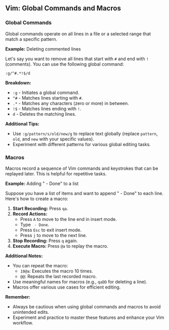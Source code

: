 ## Vim: Global Commands and Macros

### Global Commands

Global commands operate on all lines in a file or a selected range that match a specific pattern. 

**Example:** Deleting commented lines

Let's say you want to remove all lines that start with `#` and end with `!` (comments). You can use the following global command:

```vim
:g/^#.*!$/d
```

**Breakdown:**

* `:g` - Initiates a global command.
* `^#` - Matches lines starting with `#`.
* `.*` - Matches any characters (zero or more) in between.
* `!$` - Matches lines ending with `!`.
* `d` - Deletes the matching lines.

**Additional Tips:**

* Use `:g/pattern/s/old/new/g` to replace text globally (replace `pattern`, `old`, and `new` with your specific values).
* Experiment with different patterns for various global editing tasks.

### Macros

Macros record a sequence of Vim commands and keystrokes that can be replayed later. This is helpful for repetitive tasks.

**Example:** Adding " - Done" to a list

Suppose you have a list of items and want to append " - Done" to each line. Here's how to create a macro:

1. **Start Recording:** Press `qa`.
2. **Record Actions:**
    * Press `A` to move to the line end in insert mode.
    * Type ` - Done`.
    * Press `Esc` to exit insert mode.
    * Press `j` to move to the next line.
3. **Stop Recording:** Press `q` again.
4. **Execute Macro:** Press `@a` to replay the macro.

**Additional Notes:**

* You can repeat the macro:
    * `10@a`: Executes the macro 10 times.
    * `@@`: Repeats the last recorded macro.
* Use meaningful names for macros (e.g., `qaDD` for deleting a line).
* Macros offer various use cases for efficient editing.

**Remember:** 
* Always be cautious when using global commands and macros to avoid unintended edits.
* Experiment and practice to master these features and enhance your Vim workflow.
